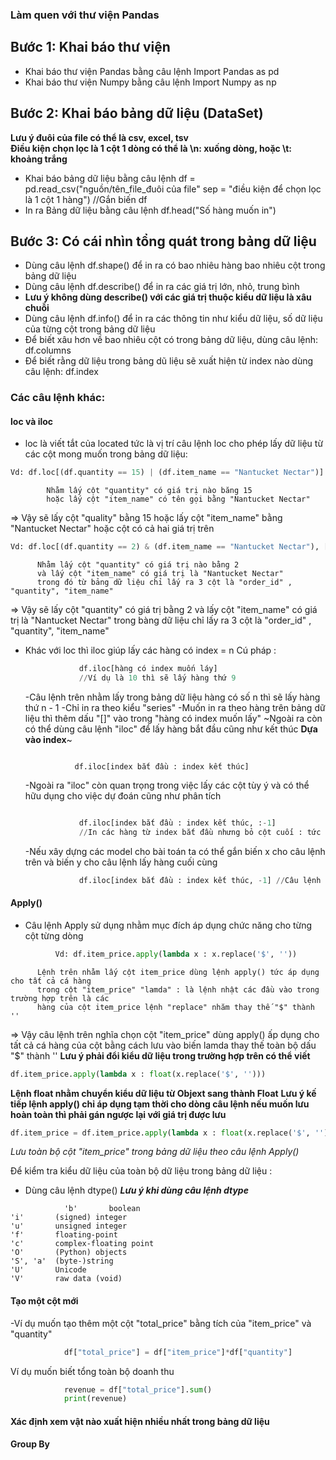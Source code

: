### Làm quen với thư viện Pandas
## Bước 1: Khai báo thư viện
- Khai báo thư viện Pandas bằng câu lệnh Import Pandas as pd
- Khai báo thư viện Numpy bằng câu lệnh Import Numpy as np
## Bước 2: Khai báo bảng dữ liệu (DataSet)
**Lưu ý đuôi của file có thể là csv, excel, tsv**   
**Điều kiện chọn lọc là 1 cột 1 dòng có thể là \n: xuống dòng, hoặc \t: khoảng trắng**
- Khai báo bảng dữ liệu bằng câu lệnh df = pd.read_csv("nguồn/tên_file_đuôi của file" sep = "điều kiện để chọn lọc là 1 cột 1 hàng") //Gắn biến df
- In ra Bảng dữ liệu bằng câu lệnh df.head("Số hàng muốn in")
## Bước 3: Có cái nhìn tổng quát trong bảng dữ liệu 
- Dùng câu lệnh df.shape() để in ra có bao nhiêu hàng bao nhiêu cột trong bảng dữ liệu
- Dùng câu lệnh df.describe() để in ra các giá trị lớn, nhỏ, trung bình
- **Lưu ý không dùng describe() với các giá trị thuộc kiểu dữ liệu là xâu chuỗi**
- Dùng câu lệnh df.info() để ỉn ra các thông tin như kiểu dữ liệu, số dữ liệu của từng cột trong bảng dữ liệu
- Để biết xâu hơn về bao nhiêu cột có trong bảng dữ liệu, dùng câu lệnh: df.columns
- Để biết rằng dữ liệu trong bảng dũ liệu sẽ xuất hiện từ index nào dùng câu lệnh: df.index
### Các câu lệnh khác: 
#### loc và iloc
- loc là viết tắt của located tức là vị trí câu lệnh loc cho phép lấy dữ liệu từ các cột mong muốn 
trong bảng dữ liệu:
```Python
Vd: df.loc[(df.quantity == 15) | (df.item_name == "Nantucket Nectar")]
```   
            Nhằm lấy cột "quantity" có giá trị nào băng 15
            hoặc lấy cột "item_name" có tên gọi bằng "Nantucket Nectar"
  
  => Vậy sẽ lấy cột "quality" bằng 15 hoặc lấy cột "item_name" bằng "Nantucket Nectar" hoặc cột có cả hai giá trị trên
```Python  
Vd: df.loc[(df.quantity == 2) & (df.item_name == "Nantucket Nectar"), ['order_id', 'quantity', 'item_name']]
```
          Nhằm lấy cột "quantity" có giá trị nào bằng 2
          và lấy cột "item_name" có giá trị là "Nantucket Nectar"
          trong đó từ bảng dữ liệu chỉ lấy ra 3 cột là "order_id" , "quantity", "item_name"

  => Vậy sẽ lấy cột "quantity" có giá trị bằng 2 và lấy cột "item_name" có giá trị là "Nantucket Nectar" trong bàng dữ liệu chỉ lấy ra 3 cột là "order_id" , "quantity", "item_name"
  - Khác với loc thì iloc giúp lấy các hàng có index = n
    Cú pháp :
    ```Python
                df.iloc[hàng có index muốn láy]   
                //Ví dụ là 10 thì sẽ lấy hàng thứ 9
    ```
    -Câu lệnh trên nhằm lấy trong bảng dữ liệu hàng có số n thì sẽ lấy hàng thứ n - 1
    -Chỉ in ra theo kiểu "series"
    -Muốn in ra theo hàng trên bảng dữ liệu thì thêm dấu "[]" vào trong "hàng có index muốn lấy"
    ~Ngoài ra còn có thể dùng câu lệnh "iloc" để lấy hàng bắt đầu cũng như kết thúc **Dựa vào index**~
    ```Pyhton

               df.iloc[index bắt đầu : index kết thúc]
    ```
    -Ngoài ra "iloc" còn quan trọng trong việc lấy các cột tùy ý và có thể hữu dụng cho việc dự đoán cũng như phân tích
    ```Python

                df.iloc[index bắt đầu : index kết thúc, :-1]    
                //In các hàng từ index bắt đầu nhưng bỏ cột cuối : tức từ cột index = 0 đến cột cuối
    ```
    -Nếu xây dựng các model cho bài toán ta có thể gắn biến x cho câu lệnh trên và biến y cho câu lệnh lấy hàng cuối cùng
    ```Python
                df.iloc[index bắt đầu : index kết thúc, -1] //Câu lệnh lấy cột cuối
    ```
#### Apply()
- Câu lệnh Apply sử dụng nhằm mục đích áp dụng chức năng cho từng cột từng dòng
```Python
          Vd: df.item_price.apply(lambda x : x.replace('$', ''))
  ```
          Lệnh trên nhằm lấy cột item_price dùng lệnh apply() tức áp dụng cho tất cả cá hàng   
          trong cột "item_price" "lamda" : là lệnh nhật các đầu vào trong trường hợp trên là các    
          hàng của cột item_price lệnh "replace" nhăm thay thế "$" thành ''
  => Vậy câu lệnh trên nghĩa chọn cột "item_price" dùng apply() ấp dụng cho tất cả cá hàng của cột bằng cách lưu vào biến lamda thay thế toàn bộ dấu "$" thành ''
  **Lưu ý phải đổi kiểu dữ liệu trong trường hợp trên có thể viết**
  ```Python
  df.item_price.apply(lambda x : float(x.replace('$', '')))
  ```
  **Lệnh float nhằm chuyển kiểu dữ liệu từ Objext sang thành Float**
  **Lưu ý kế tiếp lệnh apply() chỉ áp dụng tạm thời cho dòng câu lệnh nếu muốn lưu hoàn toàn thì phải gán ngược lại với giá trị được lưu**
  ```Python
  df.item_price = df.item_price.apply(lambda x : float(x.replace('$', '')))
  ```
  *Lưu toàn bộ cột "item_price" trong bảng dữ liệu theo câu lệnh Apply()*   
  
Để kiểm tra kiểu dữ liệu của toàn bộ dữ liệu trong bảng dữ liệu : 
- Dùng câu lệnh dtype()
  ***Lưu ý khi dùng câu lệnh dtype***
```Code
            'b'       boolean
'i'       (signed) integer
'u'       unsigned integer
'f'       floating-point
'c'       complex-floating point
'O'       (Python) objects
'S', 'a'  (byte-)string
'U'       Unicode
'V'       raw data (void)
```
#### Tạo một cột mới 
-Ví dụ muốn tạo thêm một cột "total_price" bằng tích của  "item_price" và "quantity"
```Python
            df["total_price"] = df["item_price"]*df["quantity"]
```
Ví dụ muốn biết tổng toàn bộ doanh thu
```Python
            revenue = df["total_price"].sum()
            print(revenue)
```
#### Xác định xem vật nào xuất hiện nhiều nhất trong bảng dữ liệu ####
#### Group By ####
